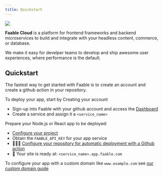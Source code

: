 ```yaml
---
title: Quickstart
---
```


![](https://api-cabled.app.faable.com/screenshot?url=https://core-brand-cards.app.faable.com/card/faable?title=Documentation)

**Faable Cloud** is a platform for frontend frameworks and backend microservices to build and integrate with your headless content, commerce, or database.

We make it easy for develper teams to develop and ship awesome user experiences, where performance is the default.

## Quickstart

The fastest way to get started with Faable is to create an account and create a github action in your repository.

To deploy your app, start by Creating your account

- Sign-up into Faable with your github account and access the [Dashboard](https://www.faable.com/dashboard)
- Create a service and assign it a `<service_name>`

Prepare your Node.js or React app to be deployed:

- [Configure your project](docs/configuration.md)
- Obtain the `FAABLE_API_KEY` for your app service
- 👨🏼‍💻 [Configure your repository for automatic deployment with a Github action](docs/github-actions.md)
- 🚀 Your site is ready at: `<service_name>.app.faable.com`

To configure your app with a custom domain like `www.example.com` see [our custom domain guide](docs/custom-domain.md)
